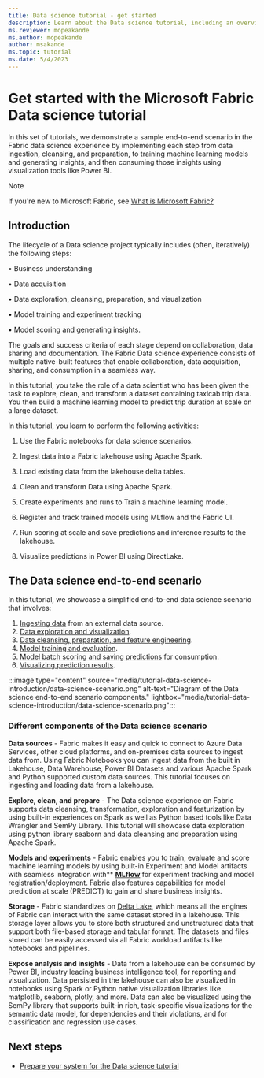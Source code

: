 ```yaml
---
title: Data science tutorial - get started
description: Learn about the Data science tutorial, including an overview of the steps you follow through the modules and details about the end-to-end scenario.
ms.reviewer: mopeakande
ms.author: mopeakande
author: msakande
ms.topic: tutorial
ms.date: 5/4/2023
---
```


# Get started with the Microsoft Fabric Data science tutorial

In this set of tutorials, we demonstrate a sample end-to-end scenario in the Fabric data science experience by implementing each step from data ingestion, cleansing, and preparation, to training machine learning models and generating insights, and then consuming those insights using visualization tools like Power BI.

> [!NOTE]
> If you're new to Microsoft Fabric, see [What is Microsoft Fabric?](../get-started/microsoft-fabric-overview.md)

## Introduction

The lifecycle of a Data science project typically includes (often, iteratively) the following steps:

• Business understanding

• Data acquisition

• Data exploration, cleansing, preparation, and visualization

• Model training and experiment tracking

• Model scoring and generating insights.

The goals and success criteria of each stage depend on collaboration, data sharing and documentation. The Fabric Data science experience consists of multiple native-built features that enable collaboration, data acquisition, sharing, and consumption in a seamless way.

In this tutorial, you take the role of a data scientist who has been given the task to explore, clean, and transform a dataset containing taxicab trip data. You then build a machine learning model to predict trip duration at scale on a large dataset.

In this tutorial, you learn to perform the following activities:

1. Use the Fabric notebooks for data science scenarios.

1. Ingest data into a Fabric lakehouse using Apache Spark.

1. Load existing data from the lakehouse delta tables.

1. Clean and transform Data using Apache Spark.

1. Create experiments and runs to Train a machine learning model.

1. Register and track trained models using MLflow and the Fabric UI.

1. Run scoring at scale and save predictions and inference results to the lakehouse.

1. Visualize predictions in Power BI using DirectLake.

## The Data science end-to-end scenario

In this tutorial,  we showcase a simplified end-to-end data science scenario that involves:

1. [Ingesting data](../placeholder.md) from an external data source.
1. [Data exploration and visualization](../placeholder.md).
1. [Data cleansing, preparation, and feature engineering](../placeholder.md).
1. [Model training and evaluation](../placeholder.md).
1. [Model batch scoring and saving predictions](../placeholder.md) for consumption.
1. [Visualizing prediction results](../placeholder.md).

:::image type="content" source="media/tutorial-data-science-introduction/data-science-scenario.png" alt-text="Diagram of the Data science end-to-end scenario components." lightbox="media/tutorial-data-science-introduction/data-science-scenario.png":::

### Different components of the Data science scenario

**Data sources** - Fabric makes it easy and quick to connect to Azure Data Services, other cloud platforms, and on-premises data sources to ingest data from. Using Fabric Notebooks you can ingest data from the built in Lakehouse, Data Warehouse, Power BI Datasets and various Apache Spark and Python supported custom data sources. This tutorial focuses on ingesting and loading data from a lakehouse.

**Explore, clean, and prepare** - The Data science experience on Fabric supports data cleansing, transformation, exploration and featurization by using built-in experiences on Spark as well as Python based tools like Data Wrangler and SemPy Library. This tutorial will showcase data exploration using python library seaborn and data cleansing and preparation using Apache Spark.

**Models and experiments** - Fabric enables you to train, evaluate and score machine learning models by using built-in Experiment and Model artifacts with seamless integration with** [**MLflow**](https://mlflow.org/docs/latest/index.html) for experiment tracking and model registration/deployment. Fabric also features capabilities for model prediction at scale (PREDICT) to gain and share business insights.

**Storage** - Fabric standardizes on [Delta Lake](https://docs.delta.io/latest/index.html), which means all the engines of Fabric can interact with the same dataset stored in a lakehouse. This storage layer allows you to store both structured and unstructured data that support both file-based storage and tabular format. The datasets and files stored can be easily accessed via all Fabric workload artifacts like notebooks and pipelines.

**Expose analysis and insights** - Data from a lakehouse can be consumed by Power BI, industry leading business intelligence tool, for reporting and visualization. Data persisted in the lakehouse can also be visualized in notebooks using Spark or Python native visualization libraries like matplotlib, seaborn, plotly, and more. Data can also be visualized using the SemPy library that supports built-in rich, task-specific visualizations for the semantic data model, for dependencies and their violations, and for classification and regression use cases.

## Next steps

- [Prepare your system for the Data science tutorial](tutorial-data-science-prepare-system.md)
